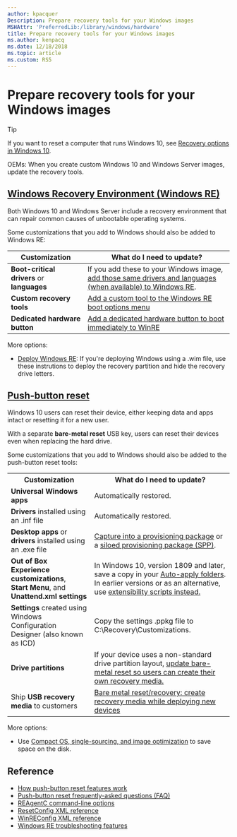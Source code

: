 ```yaml
---
author: kpacquer
Description: Prepare recovery tools for your Windows images
MSHAttr: 'PreferredLib:/library/windows/hardware'
title: Prepare recovery tools for your Windows images
ms.author: kenpacq
ms.date: 12/18/2018
ms.topic: article
ms.custom: RS5
---
```


# Prepare recovery tools for your Windows images

> [!Tip]
> If you want to reset a computer that runs Windows 10, see [Recovery options in Windows 10](http://windows.microsoft.com/en-us/windows-10/windows-10-recovery-options).

OEMs: When you create custom Windows 10 and Windows Server images, update the recovery tools.

## [Windows Recovery Environment (Windows RE)](windows-recovery-environment--windows-re--technical-reference.md)
Both Windows 10 and Windows Server include a recovery environment that can repair common causes of unbootable operating systems.

Some customizations that you add to Windows should also be added to Windows RE:

| Customization | What do I need to update? | 
|---------------|---------------------------|
| **Boot-critical drivers** or **languages** | If you add these to your Windows image, [add those same drivers and languages (when available) to Windows RE](customize-windows-re.md). |
| **Custom recovery tools** | [Add a custom tool to the Windows RE boot options menu](add-a-custom-tool-to-the-windows-re-boot-options-menu.md) | 
| **Dedicated hardware button** | [Add a dedicated hardware button to boot immediately to WinRE](add-a-hardware-recovery-button-to-start-windows-re.md) |

More options:

* [Deploy Windows RE](deploy-windows-re.md): If you're deploying Windows using a .wim file, use these instrutions to deploy the recovery partition and hide the recovery drive letters.



## [Push-button reset](push-button-reset-overview.md)
Windows 10 users can reset their device, either keeping data and apps intact or resetting it for a new user. 

With a separate **bare-metal reset** USB key, users can reset their devices even when replacing the hard drive.

Some customizations that you add to Windows should also be added to the push-button reset tools:

<table>
<tr><th>Customization</th><th>What do I need to update? </th></tr>
<tr><td><b>Universal Windows apps</b>
</td><td>Automatically restored.
</td></tr>
<tr><td><b>Drivers</b> installed using an .inf file
</td><td>Automatically restored.
</td></tr>
<tr><td><b>Desktop apps</b> or <br/>
<b>drivers</b> installed using an .exe file
</td><td><a href="deploy-push-button-reset-features.md">Capture into a provisioning package</a> or a <a href="siloed-provisioning-packages.md">siloed provisioning package (SPP)</a>.
</td></tr>
<tr><td><b>Out of Box Experience customizations</b>, <br/>
<b>Start Menu</b>, and <br/>
<b>Unattend.xml settings</b>
</td><td>In Windows 10, version 1809 and later, save a copy in your <a href="recovery-strategy-for-common-customizations.md#auto-apply">Auto-apply folders</a>. <br/>
In earlier versions or as an alternative, use <a href="recovery-strategy-for-common-customizations.md#restoring_settings_using_unattend.xml_and_extensibility_scripts">extensibility scripts instead.
</td></tr>
<tr><td><b>Settings</b> created using Windows Configuration Designer (also known as ICD) 
</td><td>Copy the settings .ppkg file to C:\Recovery\Customizations. 
</td></tr>
<tr><td><b>Drive partitions</b>
</td><td>If your device uses a non-standard drive partition layout, <a href="bare-metal-resetrecovery-enable-your-users-to-create-media-and-to-recover-hard-drive-space.md">update bare-metal reset so users can create their own recovery media.
</td></tr>
<tr><td>Ship <b>USB recovery media</b> to customers
</td><td><a href="create-media-to-run-push-button-reset-features-s14.md">Bare metal reset/recovery: create recovery media while deploying new devices
</td></tr>

</table>



More options: 

* Use [Compact OS, single-sourcing, and image optimization](compact-os.md) to save space on the disk.

## Reference
* [How push-button reset features work](how-push-button-reset-features-work.md)
* [Push-button reset frequently-asked questions (FAQ)](pbr-faq.md)
* [REAgentC command-line options](reagentc-command-line-options.md)
* [ResetConfig XML reference](resetconfig-xml-reference-s14.md)
* [WinREConfig XML reference](winreconfig-xml-reference.md)
* [Windows RE troubleshooting features](windows-re-troubleshooting-features.md)
